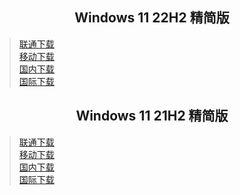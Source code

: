 ## <center>Windows 11 22H2 精简版</center>
>[联通下载](https://download1.fuibafuyu.top/d/123/System/Windows/Lite/Win11-22H2-Lite-ALPHA220329.iso "nya~")<br>
>[移动下载](https://download1.fuibafuyu.top/d/139/System/Windows/Lite/Win11-22H2-Lite-ALPHA220329.iso "nya~")<br>
>[国内下载](https://download.fuibafuyu.top/Ali/System/Windows/Lite/Win11-22H2-Lite-ALPHA220329.iso "nya~")<br>
>[国际下载](https://download.fuibafuyu.top/OD/System/Windows/Lite/Win11-22H2-Lite-ALPHA220329.iso "nya~")

## <center>Windows 11 21H2 精简版</center>
>[联通下载](https://download1.fuibafuyu.top/d/123/System/Windows/Lite/Win11-21H2-Lite-ALPHA211003.iso "nya~")<br>
>[移动下载](https://download1.fuibafuyu.top/d/139/System/Windows/Lite/Win11-21H2-Lite-ALPHA211003.iso "nya~")<br>
>[国内下载](https://download.fuibafuyu.top/Ali/System/Windows/Lite/Win11-21H2-Lite-ALPHA211003.iso "nya~")<br>
>[国际下载](https://download.fuibafuyu.top/OD/System/Windows/Lite/Win11-21H2-Lite-ALPHA211003.iso "nya~")
